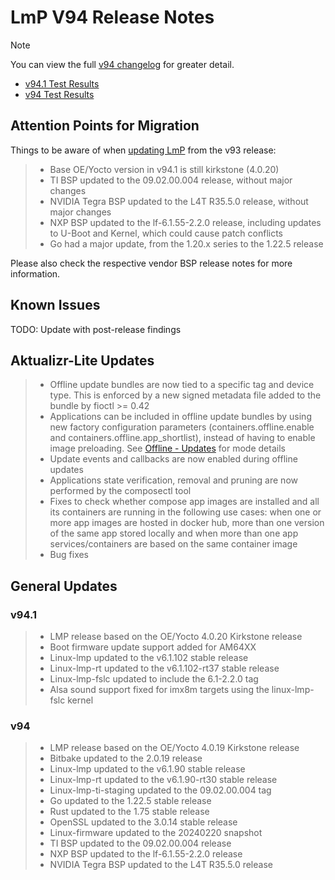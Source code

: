 # LmP V94 Release Notes

> [!NOTE]
  You can view the full [v94 changelog](https://foundries.io/products/releases/94/) for greater detail.

* [v94.1 Test Results](https://qa-reports.foundries.io/lmp/lmp-ci-testing/build/a045f38ac6fbd8e07fb6bd278163936e1de5b9b4/)
* [v94 Test Results](https://qa-reports.foundries.io/lmp/lmp-ci-testing/build/e27cb36c6c8df52df543887cdb6b407ce84ef33d/)

## Attention Points for Migration

Things to be aware of when [updating LmP](https://docs.foundries.io/94/reference-manual/linux/linux-update.html) from the v93 release:

> -   Base OE/Yocto version in v94.1 is still kirkstone (4.0.20)
> -   TI BSP updated to the 09.02.00.004 release, without major changes
> -   NVIDIA Tegra BSP updated to the L4T R35.5.0 release, without major changes
> -   NXP BSP updated to the lf-6.1.55-2.2.0 release, including updates to U-Boot
>     and Kernel, which could cause patch conflicts
> -   Go had a major update, from the 1.20.x series to the 1.22.5 release

Please also check the respective vendor BSP release notes for more
information.

## Known Issues

TODO: Update with post-release findings

## Aktualizr-Lite Updates

> -   Offline update bundles are now tied to a specific tag and device
>     type. This is enforced by a new signed metadata file added to the
>     bundle by fioctl >= 0.42
> -   Applications can be included in offline update bundles by using new
>     factory configuration parameters (containers.offline.enable and
>     containers.offline.app_shortlist), instead of having to enable image
>     preloading. See [Offline - Updates](https://docs.foundries.io/94/user-guide/offline-update/offline-update.html#prerequisites) for mode details
> -   Update events and callbacks are now enabled during offline updates
> -   Applications state verification, removal and pruning are now
>     performed by the composectl tool
> -   Fixes to check whether compose app images are installed and all its
>     containers are running in the following use cases: when one or more
>     app images are hosted in docker hub, more than one version of the
>     same app stored locally and when more than one app services/containers
>     are based on the same container image
> -   Bug fixes

## General Updates

### v94.1

> -   LMP release based on the OE/Yocto 4.0.20 Kirkstone release
> -   Boot firmware update support added for AM64XX
> -   Linux-lmp updated to the v6.1.102 stable release
> -   Linux-lmp-rt updated to the v6.1.102-rt37 stable release
> -   Linux-lmp-fslc updated to include the 6.1-2.2.0 tag
> -   Alsa sound support fixed for imx8m targets using the linux-lmp-fslc kernel

### v94

> -   LMP release based on the OE/Yocto 4.0.19 Kirkstone release
> -   Bitbake updated to the 2.0.19 release
> -   Linux-lmp updated to the v6.1.90 stable release
> -   Linux-lmp-rt updated to the v6.1.90-rt30 stable release
> -   Linux-lmp-ti-staging updated to the 09.02.00.004 tag
> -   Go updated to the 1.22.5 stable release
> -   Rust updated to the 1.75 stable release
> -   OpenSSL updated to the 3.0.14 stable release
> -   Linux-firmware updated to the 20240220 snapshot
> -   TI BSP updated to the 09.02.00.004 release
> -   NXP BSP updated to the lf-6.1.55-2.2.0 release
> -   NVIDIA Tegra BSP updated to the L4T R35.5.0 release
